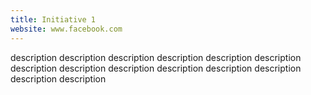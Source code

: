 ```yaml
---
title: Initiative 1
website: www.facebook.com
---
```


description description description description description description description description description description description description description description 